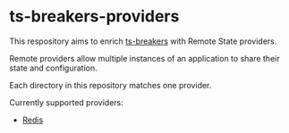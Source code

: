 # ts-breakers-providers

This respository aims to enrich [ts-breakers](https://www.npmjs.com/package/ts-breakers) with Remote State providers.

Remote providers allow multiple instances of an application to share their state and configuration. 

Each directory in this repository matches one provider.

Currently supported providers:
* [Redis](https://www.npmjs.com/package/ts-breakers-redis-provider)
